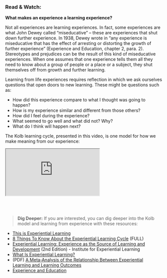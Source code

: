 ### Read & Watch:

**What makes an experience a learning experience?**

Not all experiences are learning experiences. In fact, some experiences are what John Dewey called “miseducative” – these are experiences that shut down further experience. In 1938, Dewey wrote in “any experience is miseducative that has the effect of arresting or distorting the growth of further experience” (Experience and Education, chapter 2, para. 2). Stereotypes and prejudices can be the result of this kind of miseducative experiences. When one assumes that one experience tells them all they need to know about a group of people or a place or a subject, they shut themselves off from growth and further learning. 

Learning from life experiences requires reflection in which we ask ourselves questions that open doors to new learning. These might be questions such as: 
* How did this experience compare to what I thought was going to happen? 
* How is my experience similar and different from those others? 
* How did I feel during the experience?
* What seemed to go well and what did not? Why?
* What do I think will happen next? 

The Kolb learning cycle, presented in this video, is one model for how we make meaning from our experience: 

<div class="embed-responsive embed-responsive-16by9">
  <iframe class="embed-responsive-item" src="https://www.youtube.com/embed/ObQ2DheGOKA" allowfullscreen></iframe>
</div>

<br> <br> 
>**Dig Deeper:**
If you are interested, you can dig deeper into the Kolb model and learning from experience with these resources: 
* [This is Experiential Learning](https://youtu.be/0TeaFPSQsMY)  
* [8 Things To Know About the Experiential Learning Cycle](https://youtu.be/v74nRbWSNqk) (FULL)
* [Experiential Learning: Experience as the Source of Learning and Development](https://experientiallearninginstitute.org/book/experiential-learning-experience-as-the-source-of-learning-and-development-2nd-edition/) (2nd Edition) - Institute for Experiential Learning 
* [What Is Experiential Learning?](https://experientiallearninginstitute.org/resources/what-is-experiential-learning/)
* (PDF) [A Meta‐Analysis of the Relationship Between Experiential Learning and Learning Outcomes](https://www.researchgate.net/profile/Nathan-Heller/publication/334741704_A_Meta-Analysis_of_the_Relationship_Between_Experiential_Learning_and_Learning_Outcomes/links/5fd81da692851c13fe8926f9/A-Meta-Analysis-of-the-Relationship-Between-Experiential-Learning-and-Learning-Outcomes.pdf)
* [Experience and Education](https://archive.org/stream/ExperienceAndEducation-JohnDewey/dewey-edu-experience_djvu.txt)
